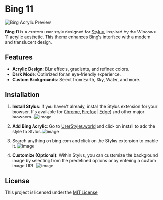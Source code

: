 # Bing 11

![Bing Acrylic Preview](https://github.com/user-attachments/assets/3c42e8cd-012c-40d5-bf1a-0bc9ed089c23)


**Bing 11** is a custom user style designed for [Stylus](https://userstyles.world), inspired by the Windows 11 acrylic aesthetic. This theme enhances Bing's interface with a modern and translucent design.

## Features
- **Acrylic Design**: Blur effects, gradients, and refined colors.
- **Dark Mode**: Optimized for an eye-friendly experience.
- **Custom Backgrounds**: Select from Earth, Sky, Water, and more.

## Installation


1. **Install Stylus**: If you haven't already, install the Stylus extension for your browser. It's available for [Chrome](https://chrome.google.com/webstore/detail/stylus/clngdbkpkpeebahjckkjfobafhncgmne), [Firefox](https://addons.mozilla.org/en-US/firefox/addon/styl-us/) | [Edge](https://microsoftedge.microsoft.com/addons/detail/stylus/fjnbnpbmkenffdnngjfgmeleoegfcffe)) and other major browsers. .![image](https://github.com/user-attachments/assets/a83987cb-b718-4b52-8798-c599275ba86a)
2. **Add Bing Acrylic**: Go to [UserStyles.world](https://userstyles.world/style/20792/bing-11-dark-mode-only) and click on install to add the style to Stylus.![image](https://github.com/user-attachments/assets/b8cf7bc2-02d8-42bb-b48c-fdf76d2732fe)
3. Search anything on bing.com and click on the Stylus extension to enable it. ![image](https://github.com/user-attachments/assets/35848bed-9d70-4896-98a8-b63d335b3dd8)



4. **Customize (Optional)**: Within Stylus, you can customize the background image by selecting from the predefined options or by entering a custom image URL.
    ![image](https://github.com/user-attachments/assets/8832a763-2fdc-489b-9b0f-091213af7759)



## License
This project is licensed under the [MIT License](LICENSE).
